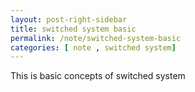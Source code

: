 ```yaml
---
layout: post-right-sidebar
title: switched system basic
permalink: /note/switched-system-basic
categories: [ note , switched system]
---
```

This is basic concepts of switched system
